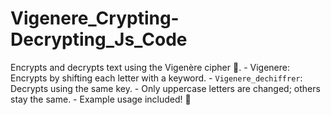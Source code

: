 # Vigenere_Crypting-Decrypting_Js_Code
Encrypts and decrypts text using the Vigenère cipher 🔐.   - Vigenere: Encrypts by shifting each letter with a keyword.   - `Vigenere_dechiffrer`: Decrypts using the same key.   - Only uppercase letters are changed; others stay the same.   - Example usage included! 📝

